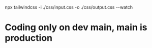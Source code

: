 npx tailwindcss -i ./css/input.css -o ./css/output.css --watch

# Coding only on dev main, main is production
